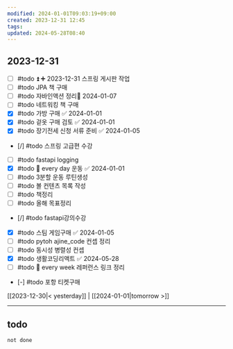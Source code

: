 ```yaml
---
modified: 2024-01-01T09:03:19+09:00
created: 2023-12-31 12:45
tags: 
updated: 2024-05-28T08:40
---
```

  
## 2023-12-31  

- [ ] #todo ⏫ ➕ 2023-12-31 스프링 게시판 작업  
- [ ] #todo JPA 책 구매
- [ ] #todo 자바인액션 정리📅 2024-01-07 
- [ ] #todo 네트워킹 책 구매
- [x] #todo 가방 구매 ✅ 2024-01-01
- [x] #todo 겉옷 구매 검토 ✅ 2024-01-01
- [x] #todo 장기전세 신청 서류 준비 ✅ 2024-01-05
- [/] #todo 스프링 고급편 수강
- [ ] #todo fastapi logging
- [x] #todo 🔁 every day 운동 ✅ 2024-01-01
- [ ] #todo 3분할 운동 루틴생성
- [ ] #todo 볼 컨텐츠 목록 작성
- [ ] #todo 책정리
- [ ] #todo 올해 목표정리
- [/] #todo fastapi강의수강
- [x] #todo 스팀 게임구매 ✅ 2024-01-05
- [ ] #todo pytoh ajine_code 컨셉 정리
- [ ] #todo 동시성 병렬성 컨셉
- [x] #todo 생활코딩리액트 ✅ 2024-05-28
- [ ] #todo 🔁 every week 레퍼런스 링크 정리
- [-] #todo 포항 티켓구매
  
  
[[2023-12-30|< yesterday]] | [[2024-01-01|tomorrow >]]  
  
---  
## todo

```tasks  
not done  
```


